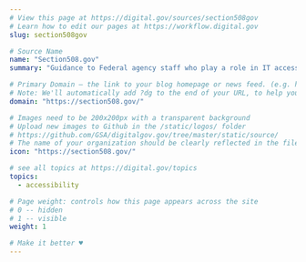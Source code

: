 ```yaml
---
# View this page at https://digital.gov/sources/section508gov
# Learn how to edit our pages at https://workflow.digital.gov
slug: section508gov

# Source Name
name: "Section508.gov"
summary: "Guidance to Federal agency staff who play a role in IT accessibility."

# Primary Domain — the link to your blog homepage or news feed. (e.g. https://18f.gsa.gov/)
# Note: We'll automatically add ?dg to the end of your URL, to help you track links back to your site.
domain: "https://section508.gov/"

# Images need to be 200x200px with a transparent background
# Upload new images to Github in the /static/logos/ folder
# https://github.com/GSA/digitalgov.gov/tree/master/static/source/ 
# The name of your organization should be clearly reflected in the filename (e.g., usds-logo.png or 18f-logo.png)
icon: "https://section508.gov/"

# see all topics at https://digital.gov/topics
topics: 
  - accessibility

# Page weight: controls how this page appears across the site
# 0 -- hidden
# 1 -- visible
weight: 1

# Make it better ♥
---
```

